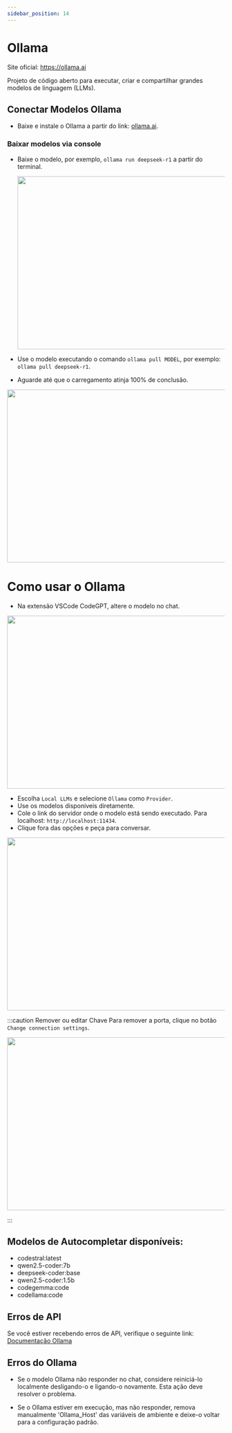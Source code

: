 ```yaml
---
sidebar_position: 14
---
```


# Ollama

Site oficial: https://ollama.ai

Projeto de código aberto para executar, criar e compartilhar grandes modelos de linguagem (LLMs).
## Conectar Modelos Ollama
- Baixe e instale o Ollama a partir do link: [ollama.ai](https://ollama.ai/).


### Baixar modelos via console
- Baixe o modelo, por exemplo, `ollama run deepseek-r1` a partir do terminal.

   <p align="center"><img width="550" height="400" src="https://github.com/user-attachments/assets/258d5faa-3d8c-4198-aabe-5378b3bf3aae"/></p>

- Use o modelo executando o comando ```ollama pull MODEL```, por exemplo: ``ollama pull deepseek-r1``.
- Aguarde até que o carregamento atinja 100% de conclusão.
<p align="center"><img width="550" height="400" src="https://github.com/user-attachments/assets/11bc56a1-62d1-46ad-96cd-465a325b2c7c"/></p>


# Como usar o Ollama

- Na extensão VSCode CodeGPT, altere o modelo no chat.

<p align="center"><img width="550" height="400" src="https://github.com/user-attachments/assets/0a6791c5-bdf1-4410-a77a-4e9083993b7a"/></p>

- Escolha `Local LLMs` e selecione `Ollama` como `Provider`.
- Use os modelos disponíveis diretamente.
- Cole o link do servidor onde o modelo está sendo executado. Para localhost: `http://localhost:11434`. 
- Clique fora das opções e peça para conversar.

<p align="center"><img width="550" height="400" src="https://github.com/user-attachments/assets/28ec0abc-2928-4225-b1e9-764111291db2"/></p>


:::caution Remover ou editar Chave
Para remover a porta, clique no botão `Change connection settings`.
 <p align="center"><img width="550" height="400" src="https://github.com/user-attachments/assets/b32595a0-47de-4f9b-804b-3d6188fb1027"/></p>
:::
 

## Modelos de Autocompletar disponíveis:
- codestral:latest
- qwen2.5-coder:7b
- deepseek-coder:base
- qwen2.5-coder:1.5b
- codegemma:code
- codellama:code


## Erros de API
Se você estiver recebendo erros de API, verifique o seguinte link: [Documentação Ollama](https://ollama.ai/)

## Erros do Ollama
- Se o modelo Ollama não responder no chat, considere reiniciá-lo localmente desligando-o e ligando-o novamente. Esta ação deve resolver o problema.

  
- Se o Ollama estiver em execução, mas não responder, remova manualmente 'Ollama_Host' das variáveis de ambiente e deixe-o voltar para a configuração padrão.